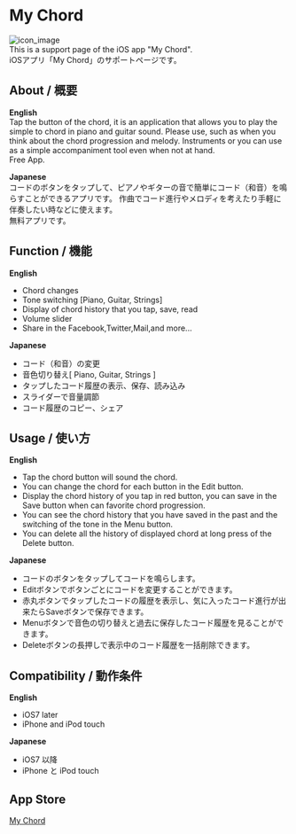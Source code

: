 My Chord
=======
![icon_image](https://raw.github.com/wiki/travitu/my-resources/icon340x340.png)  
This is a support page of the iOS app "My Chord".  
iOSアプリ「My Chord」のサポートページです。

## About / 概要  
**English**  
Tap the button of the chord, it is an application that allows you to play the simple to chord in piano and guitar sound.
Please use, such as when you think about the chord progression and melody.
Instruments or you can use as a simple accompaniment tool even when not at hand.  
Free App.  

**Japanese**  
コードのボタンをタップして、ピアノやギターの音で簡単にコード（和音）を鳴らすことができるアプリです。
作曲でコード進行やメロディを考えたり手軽に伴奏したい時などに使えます。  
無料アプリです。

## Function / 機能  
**English** 
- Chord changes
- Tone switching [Piano, Guitar, Strings]
- Display of chord history that you tap, save, read
- Volume slider
- Share in the Facebook,Twitter,Mail,and more...  

**Japanese**  
- コード（和音）の変更
- 音色切り替え[ Piano, Guitar, Strings ]
- タップしたコード履歴の表示、保存、読み込み
- スライダーで音量調節
- コード履歴のコピー、シェア    

## Usage / 使い方  
**English** 
- Tap the chord button will sound the chord.
- You can change the chord for each button in the Edit button.
- Display the chord history of you tap in red button, you can save in the Save button when can favorite chord progression.
- You can see the chord history that you have saved in the past and the switching of the tone in the Menu button.
- You can delete all the history of displayed chord at long press of the Delete button.  

**Japanese**  
- コードのボタンをタップしてコードを鳴らします。
- Editボタンでボタンごとにコードを変更することができます。
- 赤丸ボタンでタップしたコードの履歴を表示し、気に入ったコード進行が出来たらSaveボタンで保存できます。
- Menuボタンで音色の切り替えと過去に保存したコード履歴を見ることができます。
- Deleteボタンの長押しで表示中のコード履歴を一括削除できます。

## Compatibility / 動作条件  
**English** 
- iOS7 later
- iPhone and iPod touch

**Japanese**  
- iOS7 以降
- iPhone と iPod touch

## App Store 
<a href="https://itunes.apple.com/us/app/my-chord/id953517029?l=ja&ls=1&mt=8" target="_blank">My Chord</a>
